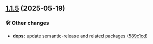 ## [1.1.5](https://github.com/patrickkabwe/react-native-nitro-in-app-browser/compare/v1.1.4...v1.1.5) (2025-05-19)

### 🛠️ Other changes

* **deps:** update semantic-release and related packages ([589c1cd](https://github.com/patrickkabwe/react-native-nitro-in-app-browser/commit/589c1cda87a71520e3017051a5a0143461c30f23))

